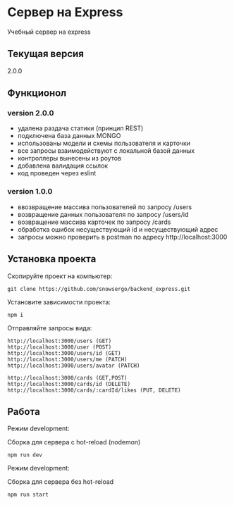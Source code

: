 # Сервер на Express
Учебный сервер на express

## Текущая версия
2.0.0

## Функционол

### version 2.0.0
- удалена раздача статики (принцип REST)
- подключена база данных MONGO
- использованы модели и схемы пользователя и карточки
- все запросы взаимодействуют с локальной базой данных
- контроллеры вынесены из роутов
- добавлена валидация ссылок
- код проведен через eslint

### version 1.0.0
- ввозвращение массива пользователей по запросу /users
- возвращение данных пользователя по запросу /users/id
- возвращение массива карточек по запросу /cards
- обработка ошибок несуществующий id и несуществующий адрес
- запросы можно проверить в postman по адресу http://localhost:3000

## Установка проекта

Скопируйте проект на компьютер:

```
git clone https://github.com/snowsergo/backend_express.git
```

Установите зависимости проекта:

```
npm i
```

Отправляйте запросы вида:

```
http://localhost:3000/users (GET)
http://localhost:3000/user (POST)
http://localhost:3000/users/id (GET)
http://localhost:3000/users/me (PATCH)
http://localhost:3000/users/avatar (PATCH)

http://localhost:3000/cards (GET,POST)
http://localhost:3000/cards/id (DELETE)
http://localhost:3000/cards/:cardId/likes (PUT, DELETE)

```

## Работа

Режим development:

Сборка для сервера c hot-reload (nodemon)

```
npm run dev
```

Режим development:

Сборка для сервера без hot-reload

```
npm run start
```
